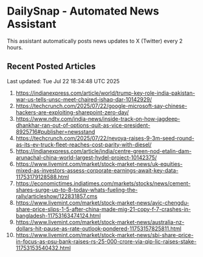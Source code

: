 # DailySnap - Automated News Assistant

This assistant automatically posts news updates to X (Twitter) every 2 hours.

## Recent Posted Articles

Last updated: Tue Jul 22 18:34:48 UTC 2025

1. https://indianexpress.com/article/world/trump-key-role-india-pakistan-war-us-tells-unsc-meet-chaired-ishaq-dar-10142929/
2. https://techcrunch.com/2025/07/22/google-microsoft-say-chinese-hackers-are-exploiting-sharepoint-zero-day/
3. https://www.ndtv.com/india-news/inside-track-on-how-jagdeep-dhankhar-ran-out-of-options-quit-as-vice-president-8925716#publisher=newsstand
4. https://techcrunch.com/2025/07/22/nevoya-raises-9-3m-seed-round-as-its-ev-truck-fleet-reaches-cost-parity-with-diesel/
5. https://indianexpress.com/article/india/centre-green-nod-etalin-dam-arunachal-china-world-largest-hydel-project-10142375/
6. https://www.livemint.com/market/stock-market-news/uk-equities-mixed-as-investors-assess-corporate-earnings-await-key-data-11753179128588.html
7. https://economictimes.indiatimes.com/markets/stocks/news/cement-shares-surge-up-to-8-today-whats-fueling-the-rally/articleshow/122831857.cms
8. https://www.livemint.com/market/stock-market-news/avic-chengdu-share-price-slips-1-5-after-china-made-mig-21-copy-f-7-crashes-in-bangladesh-11753163474124.html
9. https://www.livemint.com/market/stock-market-news/australia-nz-dollars-hit-pause-as-rate-outlook-pondered-11753157825811.html
10. https://www.livemint.com/market/stock-market-news/sbi-share-price-in-focus-as-psu-bank-raises-rs-25-000-crore-via-qip-lic-raises-stake-11753153540432.html
